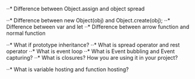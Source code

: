 ⋅⋅* Difference between Object.assign and object spread

⋅⋅* Difference between new Object(obj) and Object.create(obj);
⋅⋅* Difference between var and let
⋅⋅* Difference between arrow function and normal function

⋅⋅* What if prototype inheritance?
⋅⋅* What is spread operator and rest operator
⋅⋅* What is event loop
⋅⋅* What is Event bubbling and Event capturing?
⋅⋅* What is closures? How you are using it in your project?

⋅⋅* What is variable hosting and function hosting?